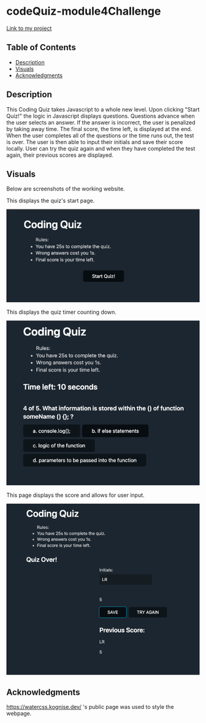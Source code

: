 # codeQuiz-module4Challenge
[Link to my project](https://kassrojas.github.io/codeQuiz-module4Challenge/)

## Table of Contents
 - [Description](#description)
 - [Visuals](#visuals)
 - [Acknowledgments](#Acknowledgments)

## Description
This Coding Quiz takes Javascript to a whole new level. Upon clicking "Start Quiz!" the logic in Javascript displays questions. Questions advance when the user selects an answer. If the answer is incorrect, the user is penalized by taking away time. The final score, the time left, is displayed at the end. When the user completes all of the questions or the time runs out, the test is over. The user is then able to input their initials and save their score locally. User can try the quiz again and when they have completed the test again, their previous scores are displayed.


## Visuals
Below are screenshots of the working website. 

This displays the quiz's start page.

![Webpage Screenshot](/assets/images/codequizstartpage.png)

This displays the quiz timer counting down. 

![Webpage Screenshot](/assets/images/codequizmidquestion.png)

This page displays the score and allows for user input. 

![Webpage Screenshot](/assets/images/codequizendpage.png)


## Acknowledgments

https://watercss.kognise.dev/ 's public page was used to style the webpage. 